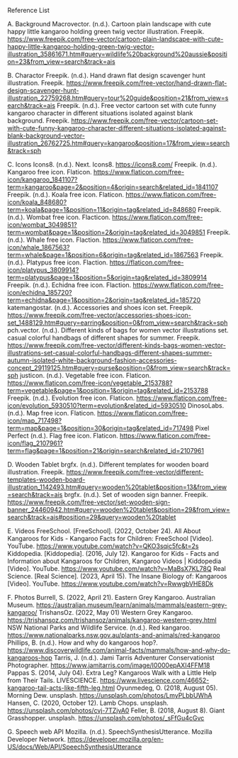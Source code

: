 Reference List

A. Background
Macrovector. (n.d.). Cartoon plain landscape with cute happy little kangaroo holding green twig vector illustration. Freepik. https://www.freepik.com/free-vector/cartoon-plain-landscape-with-cute-happy-little-kangaroo-holding-green-twig-vector-illustration_35861671.htm#query=wildlife%20background%20aussie&position=23&from_view=search&track=ais


B. Charactor
Freepik. (n.d.). Hand drawn flat design scavenger hunt illustration. Freepik. https://www.freepik.com/free-vector/hand-drawn-flat-design-scavenger-hunt-illustration_22759268.htm#query=tour%20guide&position=21&from_view=search&track=ais
Freepik. (n.d.). Free vector cartoon set with cute funny kangaroo character in different situations isolated against blank background. Freepik. https://www.freepik.com/free-vector/cartoon-set-with-cute-funny-kangaroo-character-different-situations-isolated-against-blank-background-vector-illustration_26762725.htm#query=kangaroo&position=17&from_view=search&track=sph


C. Icons
Icons8. (n.d.). Next. Icons8. https://icons8.com/
Freepik. (n.d.). Kangaroo free icon. Flaticon. https://www.flaticon.com/free-icon/kangaroo_1841107?term=kangaroo&page=2&position=4&origin=search&related_id=1841107
Freepik. (n.d.). Koala free icon. Flaticon. https://www.flaticon.com/free-icon/koala_848680?term=koala&page=1&position=11&origin=tag&related_id=848680
Freepik. (n.d.). Wombat free icon. Flacticon. https://www.flaticon.com/free-icon/wombat_3049851?term=wombat&page=1&position=2&origin=tag&related_id=3049851
Freepik. (n.d.). Whale free icon. Flaction. https://www.flaticon.com/free-icon/whale_1867563?term=whale&page=1&position=6&origin=tag&related_id=1867563
Freepik. (n.d.). Platypus free icon. Flaction. https://flaticon.com/free-icon/platypus_3809914?term=platypus&page=1&position=5&origin=tag&related_id=3809914
Freepik. (n.d.). Echidna free icon. Flaction. https://www.flaticon.com/free-icon/echidna_185720?term=echidna&page=1&position=2&origin=tag&related_id=185720 
katemangostar. (n.d.). Accessories and shoes icon set. Freepik. https://www.freepik.com/free-vector/accessories-shoes-icon-set_1488129.htm#query=earring&position=0&from_view=search&track=sph
pch.vector. (n.d.). Different kinds of bags for women vector illustrations set. casual colorful handbags of different shapes for summer. Freepik. https://www.freepik.com/free-vector/different-kinds-bags-women-vector-illustrations-set-casual-colorful-handbags-different-shapes-summer-autumn-isolated-white-background-fashion-accessories-concept_29119125.htm#query=purse&position=0&from_view=search&track=sph
justicon. (n.d.). Vegetable free icon. Flaticon. https://www.flaticon.com/free-icon/vegetable_2153788?term=vegetable&page=1&position=1&origin=tag&related_id=2153788
Freepik. (n.d.). Evolution free icon. Flaticon. https://www.flaticon.com/free-icon/evolution_5930510?term=evolution&related_id=5930510
DinosoLabs. (n.d.). Map free icon. Flaticon. https://www.flaticon.com/free-icon/map_717498?term=map&page=1&position=30&origin=tag&related_id=717498
Pixel Perfect (n.d.). Flag free icon. Flaticon. https://www.flaticon.com/free-icon/flag_2107961?term=flag&page=1&position=21&origin=search&related_id=2107961


D. Wooden Tablet
brgfx. (n.d.). Different templates for wooden board illustration. Freepik. https://www.freepik.com/free-vector/different-templates-wooden-board-illustration_1142493.htm#query=wooden%20tablet&position=13&from_view=search&track=ais
brgfx. (n.d.). Set of wooden sign banner. Freepik. https://www.freepik.com/free-vector/set-wooden-sign-banner_24460942.htm#query=wooden%20tablet&position=29&from_view=search&track=ais#position=29&query=wooden%20tablet


E. Videos
FreeSchool. [FreeSchool]. (2022, October 24). All About Kangaroos for Kids - Kangaroo Facts for Children: FreeSchool [Video]. YouTube. https://www.youtube.com/watch?v=QKO3sqic5fc&t=2s
Kiddopedia. [Kiddopedia]. (2016, July 12). Kangaroo for Kids - Facts and Information about Kangaroos for Children, Kangaroo Videos | Kiddopedia [Video]. YouTube. https://www.youtube.com/watch?v=MaBsX7KL78Q
Real Science. [Real Science]. (2023, April 15). The Insane Biology of: Kangaroos [Video]. YouTube. https://www.youtube.com/watch?v=RwwgbVHE8Dk


F. Photos
Burrell, S. (2022, April 21). Eastern Grey Kangaroo. Australian Museum. https://australian.museum/learn/animals/mammals/eastern-grey-kangaroo/
TrishansOz. (2022, May 01) Western Grey Kangaroo. https://trishansoz.com/trishansoz/animals/kangaroo-western-grey.html
NSW National Parks and Wildlife Service. (n.d.). Red kangaroo. https://www.nationalparks.nsw.gov.au/plants-and-animals/red-kangaroo
Phillips, B. (n.d.). How and why do kangaroos hop?. https://www.discoverwildlife.com/animal-facts/mammals/how-and-why-do-kangaroos-hop
Tarris, J. (n.d.). Jami Tarris Adventurer Conservationist Photographer. https://www.jamitarris.com/image/I0000epAXI4FFM18
Pappas S. (2014, July 04). Extra Leg? Kangaroos Walk with a Little Help from Their Tails. LIVESCIENCE. https://www.livescience.com/46652-kangaroo-tail-acts-like-fifth-leg.html
Oyunmedeg, O. (2018, August 05). Morning Dew. unsplash. https://unsplash.com/photos/LmyPLbbUWhA
Hansen, C. (2020, October 12). Lamb Chops. unsplash. https://unsplash.com/photos/cvj-7TZjvA0
Feller, B. (2018, August 8). Giant Grasshopper. unsplash. https://unsplash.com/photos/_sFfGu4cGvc


G. Speech web API
Mozilla. (n.d.). SpeechSynthesisUtterance. Mozilla Developer Network. https://developer.mozilla.org/en-US/docs/Web/API/SpeechSynthesisUtterance